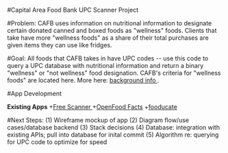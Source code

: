 #Capital Area Food Bank UPC Scanner Project

#Problem:
CAFB uses information on nutritional information to designate certain donated canned and boxed foods as "wellness" foods. Clients that take have more "wellness foods" as a share of their total purchases are given items they can use like fridges. 
 
#Goal:
All foods that CAFB takes in have UPC codes -- use this code to query a UPC database with nutritional information and return a binary "wellness" or "not wellness" food designation. CAFB's criteria for "wellness foods" are located here. More here: <a href="https://cafb.hackpad.com/Background-rNR5eDuXE2a"> background info </a>.

#App Development

**Existing Apps**
+<a href="https://itunes.apple.com/us/app/freescanner/id560068210?mt=8">Free Scanner </a> 
+<a href="https://itunes.apple.com/us/app/open-food-facts/id588797948?mt=8">OpenFood Facts</a> 
+<a href="https://itunes.apple.com/us/app/fooducate/id398436747?mt=8&ign-mpt=uo%3D4">fooducate </a> 
 
#Next Steps:
 (1) Wireframe mockup of app
 (2) Diagram flow/use cases/database backend
 (3) Stack decisions 
 (4) Database: integration with existing APIs; pull into database for inital commit 
 (5) Algorithm re: querying for UPC code to optimize for speed 

